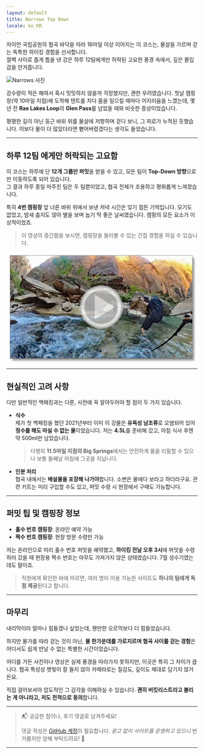 ```yaml
---
layout: default
title: Narrows Top Down
locale: ko_KR
---
```


자이언 국립공원의 협곡 바닥을 따라 16마일 이상 이어지는 이 코스는, 물살을 가르며 걷는 독특한 하이킹 경험을 선사합니다.  
절벽 사이로 좁게 틈을 낸 강은 하루 12팀에게만 허락된 고요한 풍경 속에서, 깊은 몰입감을 안겨줍니다.

![Narrows 사진](https://live.staticflickr.com/65535/54835704485_4afcbae6bf_z.jpg)

강수량이 적은 해여서 혹시 밋밋하지 않을까 걱정했지만, 괜한 우려였습니다. 첫날 캠핑장(약 10마일 지점)에 도착해 텐트를 치다 몸을 일으킬 때마다 어지러움을 느꼈는데, 몇 년 전 **Rae Lakes Loop**의 **Glen Pass**를 넘었을 때와 비슷한 증상이었습니다.

평평한 길이 아닌 둥근 바위 위를 물살에 저항하며 걷다 보니, 그 피로가 누적된 듯했습니다. 이보다 물이 더 많았더라면 뻗어버렸겠다는 생각도 들었습니다.

---

## 하루 12팀 에게만 허락되는 고요함

이 코스는 하루에 단 **12개 그룹만 퍼밋**을 받을 수 있고, 모든 팀이 **Top-Down 방향**으로만 이동하도록 되어 있습니다.  
그 결과 하루 종일 마주친 팀은 두 팀뿐이었고, 협곡 전체가 조용하고 평화롭게 느껴졌습니다.

특히 **4번 캠핑장** 앞 너른 바위 위에서 보낸 저녁 시간은 잊기 힘든 기억입니다. 모기도 없었고, 밤새 춥지도 않아 별을 보며 눕기 딱 좋은 날씨였습니다. 캠핑의 모든 요소가 이상적이었죠.

> 이 영상의 중간쯤을 보시면, 캠핑장을 둘러볼 수 있는 간접 경험을 하실 수 있습니다.

[![](/assets/img/backpacking/routes/narrows-video.jpg)](https://youtu.be/V4GQIgE39FI)

---

## 현실적인 고려 사항

다만 일반적인 백패킹과는 다른, 사전에 꼭 알아두어야 할 점이 두 가지 있습니다.

- **식수**  
  제가 첫 백패킹을 했던 2021년부터 이미 이 강물은 **유독성 남조류**로 오염되어 있어 **정수를 해도 마실 수 없는 물**이었습니다. 저는 **4.5L**를 준비해 갔고, 아침 식사 후엔 약 500ml만 남았습니다.  

  > 다행히 **11.5마일 지점의 Big Springs**에서는 안전하게 물을 리필할 수 있으나 보통 둘째날 아침에 그곳을 지납니다.

- **인분 처리**  
  협곡 내에서는 **배설물을 포장해 나가야**합니다. 소변은 물에다 보라고 하더라구요. 관련 키트는 미리 구입할 수도 있고, 퍼밋 수령 시 현장에서 구매도 가능합니다.

---

## 퍼밋 팁 및 캠핑장 정보

- **홀수 번호 캠핑장**: 온라인 예약 가능  
- **짝수 번호 캠핑장**: 현장 방문 수령만 가능  

저는 온라인으로 미리 홀수 번호 퍼밋을 예약했고, **하이킹 전날 오후 3시**에 퍼밋을 수령하러 갔을 때 현장용 짝수 번호는 아무도 가져가지 않은 상태였습니다. 7월 성수기였는데도 말이죠.

> 직원에게 확인한 바에 따르면, 여러 명이 이용 가능한 사이트도 **하나의 팀에게 독점 제공**된다고 합니다.

---

## 마무리

내리막이라 얼마나 힘들겠나 싶었는데, 웬만한 오르막보다 더 힘들었습니다.

하지만 물가를 따라 걷는 것이 아닌, **물 한가운데를 가로지르며 협곡 사이를 걷는 경험**은 어디서도 쉽게 만날 수 없는 특별한 시간이었습니다.

어디를 가든 사진이나 영상은 실제 풍경을 따라가지 못하지만, 이곳은 특히 그 차이가 큽니다. 협곡 특성상 햇빛이 잘 들지 않아 카메라로는 질감도, 깊이도 제대로 담기지 않거든요.

직접 걸어보셔야 압도적인 그 감각을 이해하실 수 있습니다. **괜히 버킷리스트라고 불리는 게 아니라고, 저도 전적으로 동의**합니다.

---
> 📬 궁금한 점이나, 후기 댓글로 남겨주세요!  
>
> 댓글 작성은 [GitHub 계정](https://github.com)이 필요합니다. *광고 없이 사이트를 운영하고 있으니* 번거롭지만 양해 부탁드려요! 🙏

---
